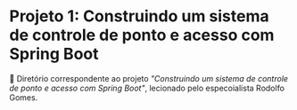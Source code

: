 # Projeto 1: Construindo um sistema de controle de ponto e acesso com Spring Boot

:book: Diretório correspondente ao projeto *"Construindo um sistema de controle de ponto e acesso com Spring Boot"*, lecionado pelo especoialista Rodolfo Gomes. 


